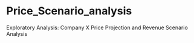# Price_Scenario_analysis
Exploratory Analysis: Company X Price Projection and Revenue Scenario Analysis
